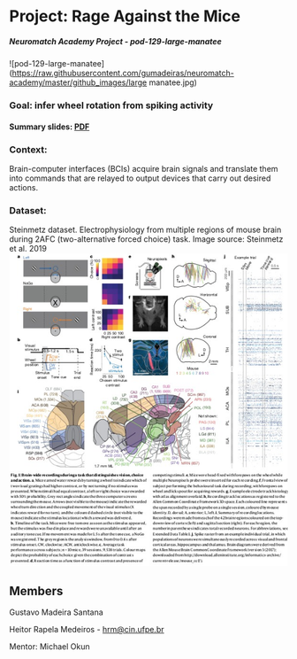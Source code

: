 # Project: Rage Against the Mice

##### Neuromatch Academy Project - pod-129-large-manatee
![pod-129-large-manatee](https://raw.githubusercontent.com/gumadeiras/neuromatch-academy/master/github_images/large manatee.jpg)

### Goal: infer wheel rotation from spiking activity

#### Summary slides: [PDF](https://raw.githubusercontent.com/gumadeiras/neuromatch-academy/master/NMA_report_final.pdf)

### Context:

Brain-computer interfaces (BCIs) acquire brain signals and translate them into commands that are relayed to output devices that carry out desired actions.

### Dataset: 

Steinmetz dataset. Electrophysiology from multiple regions of mouse brain during 2AFC (two-alternative forced choice) task.  Image source: Steinmetz et al. 2019
  ![Image from Steinmetz et al.](https://raw.githubusercontent.com/gumadeiras/neuromatch-academy/master/github_images/steinmetz.jpg)


## Members

Gustavo Madeira Santana

Heitor Rapela Medeiros - hrm@cin.ufpe.br

Mentor: Michael Okun